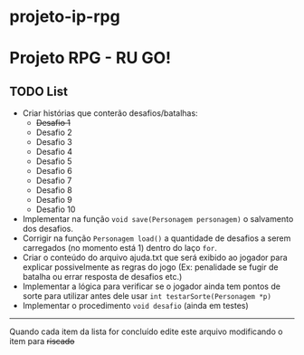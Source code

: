 # projeto-ip-rpg
# Projeto RPG - RU GO!
## TODO List
* Criar histórias que conterão desafios/batalhas:
   * ~~Desafio 1~~
   * Desafio 2
   * Desafio 3
   * Desafio 4
   * Desafio 5
   * Desafio 6
   * Desafio 7
   * Desafio 8
   * Desafio 9
   * Desafio 10
* Implementar na função `void save(Personagem personagem)` o salvamento dos desafios.
* Corrigir na função `Personagem load()` a quantidade de desafios a serem carregados (no momento está 1) dentro do laço `for`.
* Criar o conteúdo do arquivo ajuda.txt que será exibido ao jogador para explicar possivelmente as regras do jogo (Ex: penalidade se fugir de batalha ou errar resposta de desafios etc.)
* Implementar a lógica para verificar se o jogador ainda tem pontos de sorte para utilizar antes dele usar `int testarSorte(Personagem *p)`
* Implementar o procedimento `void desafio` (ainda em testes)

---
Quando cada item da lista for concluído edite este arquivo modificando o item para ~~riscado~~